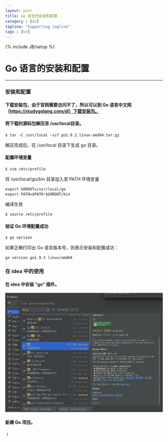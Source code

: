 ```yaml
---
layout: post
title: Go 语言的安装和配置
category : [Go]
tagline: "Supporting tagline"
tags : [Go]
---
```

{% include JB/setup %}
# Go 语言的安装和配置
---


### 安装和配置
#### 下载安装包，由于官网需要访问不了，所以可以到 Go 语言中文网（https://studygolang.com/dl）下载安装包。

#### 将下载的源码包解压至 /usr/local目录。 
``` 
$ tar -C /usr/local -xzf go1.9.2.linux-amd64.tar.gz
```
解压完成后，在 /usr/local 目录下生成 go 目录。 

#### 配置环境变量  

``` 
$ vim /etc/profile 
``` 
将 /usr/local/go/bin 目录加入至 PATH 环境变量 
```  
export GOROOT=/usr/local/go
export PATH=$PATH:$GOROOT/bin 
``` 
编译生效
```  
$ source /etc/profile 
``` 

#### 验证 Go 环境配置成功 
``` 
$ go version 
``` 
如果正确打印出 Go 语言版本号，则表示安装和配置成功：
``` 
go version go1.9.2 linux/amd64 
```  

<!--break-->

### 在 idea 中的使用 

#### 在 idea 中安装 “go” 插件。
![](/images/2017-12-02-go-plugin.png)  

#### 新建 Go 项目。
！[](/images/2017-12-02-new-go-project.png) 
